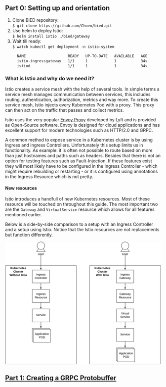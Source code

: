 ## Part 0: Setting up and orientation

1. Clone BIED repository:  
   `$ git clone https://github.com/Choem/bied.git`
2. Use helm to deploy Istio:  
   `$ helm install istio ./bied/gateway`
3. Wait till ready:  
   `$ watch kubectl get deployment -n istio-system`
   ```
     NAME                   READY   UP-TO-DATE   AVAILABLE   AGE
     istio-ingressgateway   1/1     1            1           34s
     istiod                 1/1     1            1           34s
   ```

### What is Istio and why do we need it?

Istio creates a service mesh with the help of several tools. In simple terms a service mesh manages communication between services, this includes routing, authentication, authorization, metrics and way more. To create this service mesh, Istio injects every Kubernetes Pod with a proxy. This proxy can then act on the traffic that passes and collect metrics.

Istio uses the very popular [Envoy Proxy](https://www.envoyproxy.io/) developed by Lyft and is provided as Open-Source software. Envoy is designed for cloud applications and has excellent support for modern technologies such as HTTP/2.0 and GRPC.

A common method to expose service in a Kubernetes cluster is by using Ingress and Ingress Controllers. Unfortunately this setup limits us in functionality. As example: it is often not possible to route based on more than just hostnames and paths such as headers. Besides that there is not an option for testing features such as Fault-Injection. If these features exist they will most likely have to be configured in the Ingress Controller - which might require rebuilding or restarting - or it is configured using annotations in the Ingress Resource which is not pretty.

#### New resources

Istio introduces a handfull of new Kubernetes resources. Most of these resource will be touched on throughout this guide. The most important two are the `Gateway` and `VirtualService` resource which allows for all features mentioned earlier.

Below is a side-by-side comparison to a setup with an Ingress Controller and a setup using Istio. Notice that the Istio resources are not replacements but function differently.

![Comparison between Kubernetes Ingress Controllers and Istio](./media/comparison.png)

## [Part 1: Creating a GRPC Protobuffer](../1_grpc_proto)
